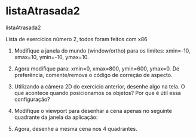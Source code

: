# listaAtrasada2
listaAtrasada2

Lista de exercícios número 2, todos foram feitos com x86

1. Modifique a janela do mundo (window/ortho) para os limites: xmin=-10, xmax=10,
ymin=-10, ymax=10.



2. Agora modifique para: xmin=0, xmax=800, ymin=600, ymax=0. De preferência,
comente/remova o código de correção de aspecto.
3. Utilizando a câmera 2D do exercício anterior, desenhe algo na tela. O que acontece
quando posicionamos os objetos? Por que é útil essa configuração?
4. Modifique o viewport para desenhar a cena apenas no seguinte quadrante da janela
da aplicação:
5. Agora, desenhe a mesma cena nos 4 quadrantes.
